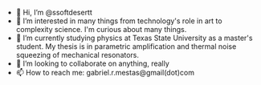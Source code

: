 - 👋 Hi, I’m @ssoftdesertt
- 👀 I’m interested in many things from technology's role in art to complexity science. I'm curious about many things.
- 🌱 I’m currently studying physics at Texas State University as a master's student. My thesis is in parametric amplification and thermal noise squeezing of mechanical resonators.
- 💞️ I’m looking to collaborate on anything, really
- 📫 How to reach me: gabriel.r.mestas@gmail(dot)com

<!---
ssoftdesertt/ssoftdesertt is a ✨ special ✨ repository because its `README.md` (this file) appears on your GitHub profile.
You can click the Preview link to take a look at your changes.
--->
